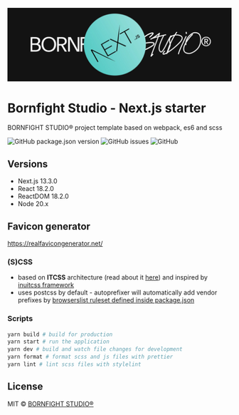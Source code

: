 ![alt text](https://github.com/bornfight-studio/bfs-nextjs-starter/blob/master/cover.jpg?raw=true)

# Bornfight Studio - Next.js starter

BORNFIGHT STUDIO® project template based on webpack, es6 and scss

![GitHub package.json version](https://img.shields.io/github/package-json/v/bornfight-studio/bfs-nextjs-starter?style=flat-square)
![GitHub issues](https://img.shields.io/github/issues/bornfight/b-creative?style=flat-square)
![GitHub](https://img.shields.io/github/license/bornfight/b-creative?style=flat-square)

## Versions

-   Next.js 13.3.0
-   React 18.2.0
-   ReactDOM 18.2.0
-   Node 20.x

## Favicon generator

https://realfavicongenerator.net/

### (S)CSS

- based on **ITCSS** architecture (read about
  it [here](https://www.xfive.co/blog/itcss-scalable-maintainable-css-architecture/)) and inspired
  by [inuitcss framework](https://github.com/inuitcss/inuitcss)
- uses postcss by default - autoprefixer will automatically add vendor prefixes
  by [browserslist ruleset defined inside package.json](https://github.com/postcss/autoprefixer#browsers)


### Scripts

```bash
yarn build # build for production
yarn start # run the application 
yarn dev # build and watch file changes for development
yarn format # format scss and js files with prettier
yarn lint # lint scss files with stylelint
```


## License

MIT © [BORNFIGHT STUDIO®](https://www.bornfight.studio)